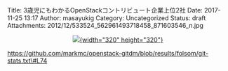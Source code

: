 Title: 3歳児にもわかるOpenStackコントリビュート企業上位2社
Date: 2017-11-25 13:17
Author: masayukig
Category: Uncategorized
Status: draft
Attachments: 2012/12/533524_562961493718458_871603546_n.jpg

<div class="separator" style="clear:both;text-align:center;">

[![](https://masayukig.files.wordpress.com/2012/12/533524_562961493718458_871603546_n.jpg?w=300){width="320"
height="320"}](https://masayukig.files.wordpress.com/2012/12/533524_562961493718458_871603546_n.jpg)

</div>

https://github.com/markmc/openstack-gitdm/blob/results/folsom/git-stats.txt\#L74

